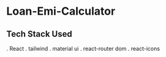# Loan-Emi-Calculator

## Tech Stack Used
. React
. tailwind
. material ui
. react-router dom
. react-icons
